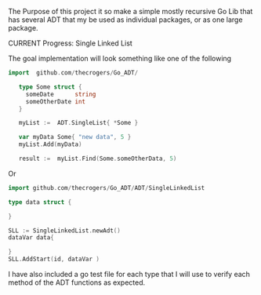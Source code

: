 The Purpose of this project it so make a simple mostly recursive Go Lib that has several ADT that my be used as individual packages, or as one large package.

CURRENT Progress: 
Single Linked List

The goal implementation will look something like one of the following



```go
import	github.com/thecrogers/Go_ADT/

   type Some struct {
     someDate 	   string
     someOtherDate int
   }

   myList :=  ADT.SingleList{ *Some }

   var myData Some{ "new data", 5 }
   myList.Add(myData)

   result :=  myList.Find(Some.someOtherData, 5)
```

Or

```go
import github.com/thecrogers/Go_ADT/ADT/SingleLinkedList

type data struct {

}

SLL := SingleLinkedList.newAdt()
dataVar data{

}
SLL.AddStart(id, dataVar )
```


I have also included a go test file for each type that I will use to verify each method of the ADT functions as expected.
